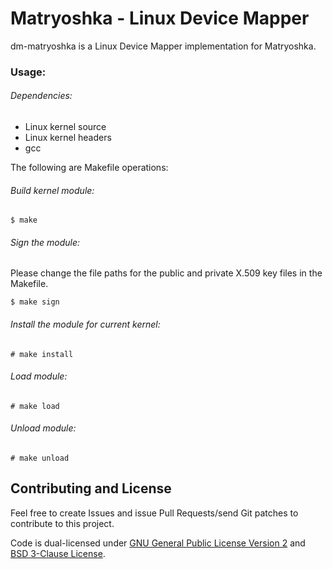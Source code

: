 Matryoshka - Linux Device Mapper
================================

dm-matryoshka is a Linux Device Mapper implementation for Matryoshka.

### Usage:

###### Dependencies:

* Linux kernel source
* Linux kernel headers
* gcc

The following are Makefile operations:

###### Build kernel module:

    $ make

###### Sign the module:

Please change the file paths for the public and private X.509 key files in the Makefile.

    $ make sign

###### Install the module for current kernel:

    # make install

###### Load module:

    # make load

###### Unload module:

    # make unload


## Contributing and License

Feel free to create Issues and issue Pull Requests/send Git patches to contribute to this project.

Code is dual-licensed under [GNU General Public License Version 2](LICENSE_GPL) and [BSD 3-Clause License](LICENSE_BSD).
